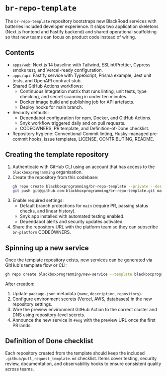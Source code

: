 # `br-repo-template`

The `br-repo-template` repository bootstraps new BlackRoad services with batteries included developer experience. It ships two application skeletons (Next.js frontend and Fastify backend) and shared operational scaffolding so that new teams can focus on product code instead of wiring.

## Contents

- `apps/web`: Next.js 14 baseline with Tailwind, ESLint/Prettier, Cypress smoke test, and Vercel-ready configuration.
- `apps/api`: Fastify service with TypeScript, Prisma example, Jest unit tests, and OpenAPI contract stub.
- Shared GitHub Actions workflows:
  - Continuous Integration matrix that runs linting, unit tests, type checking, and secret scanning in under ten minutes.
  - Docker image build and publishing job for API artefacts.
  - Deploy hooks for main branch.
- Security defaults:
  - Dependabot configuration for npm, Docker, and GitHub Actions.
  - Snyk workflow triggered daily and on pull requests.
  - CODEOWNERS, PR template, and Definition-of-Done checklist.
- Repository hygiene: Conventional Commit linting, Husky-managed pre-commit hooks, issue templates, LICENSE, CONTRIBUTING, README.

## Creating the template repository

1. Authenticate with GitHub CLI using an account that has access to the `blackboxprogramming` organisation.
2. Create the repository from this codebase:
   ```bash
   gh repo create blackboxprogramming/br-repo-template --private --description "BlackRoad full-stack service template"
   git push git@github.com:blackboxprogramming/br-repo-template.git main
   ```
3. Enable required settings:
   - Default branch protections for `main` (require PR, passing status checks, and linear history).
   - Snyk app installed with automated testing enabled.
   - Dependabot alerts and security updates activated.
4. Share the repository URL with the platform team so they can subscribe `br-platform` CODEOWNERS.

## Spinning up a new service

Once the template repository exists, new services can be generated via GitHub's template flow or CLI:

```bash
gh repo create blackboxprogramming/new-service --template blackboxprogramming/br-repo-template --private --description "New BlackRoad service"
```

After creation:

1. Update `package.json` metadata (`name`, `description`, `repository`).
2. Configure environment secrets (Vercel, AWS, databases) in the new repository settings.
3. Wire the preview environment GitHub Action to the correct cluster and DNS using repository-level secrets.
4. Announce the new service in `#eng` with the preview URL once the first PR lands.

## Definition of Done checklist

Each repository created from the template should keep the included `.github/pull_request_template.md` checklist. Items cover testing, security review, documentation, and observability hooks to ensure consistent quality across teams.
